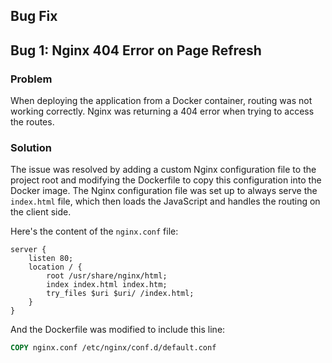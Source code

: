 ## Bug Fix

## Bug 1: Nginx 404 Error on Page Refresh

### Problem

When deploying the application from a Docker container, routing was not working correctly. Nginx was returning a 404 error when trying to access the routes.

### Solution

The issue was resolved by adding a custom Nginx configuration file to the project root and modifying the Dockerfile to copy this configuration into the Docker image. The Nginx configuration file was set up to always serve the `index.html` file, which then loads the JavaScript and handles the routing on the client side.

Here's the content of the `nginx.conf` file:

```nginx
server {
    listen 80;
    location / {
        root /usr/share/nginx/html;
        index index.html index.htm;
        try_files $uri $uri/ /index.html;
    }
}
```

And the Dockerfile was modified to include this line:

```Dockerfile
COPY nginx.conf /etc/nginx/conf.d/default.conf
```
